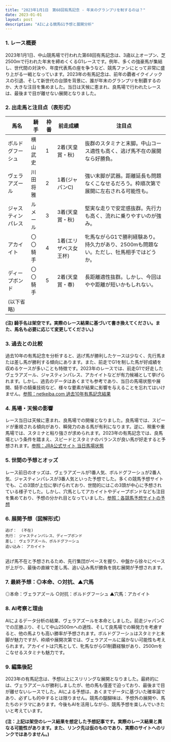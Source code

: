 ```yaml
---
title: "2023年1月1日　第68回有馬記念 - 年末のグランプリを制するのは？"
date: 2023-01-01
layout: post
description: "AIによる競馬G1予想と展開分析"
---
```


### 1. レース概要

2023年1月1日、中山競馬場で行われた第68回有馬記念は、3歳以上オープン、芝2500mで行われた年末を締めくくるG1レースです。例年、多くの強豪馬が集結し、世代間の対決や、年度代表馬の座を争うなど、競馬ファンにとって非常に盛り上がる一戦となっています。2023年の有馬記念は、前年の覇者イクイノックスの引退、そして新世代の台頭を背景に、誰が年末のグランプリを制覇するのか、大きな注目を集めました。当日は天候に恵まれ、良馬場で行われたレースは、最後まで目が離せない展開となりました。


### 2. 出走馬と注目点（表形式）

| 馬名        | 騎手      | 枠番 | 前走成績       | 注目点                                                                  |
|-------------|-----------|------|----------------|-----------------------------------------------------------------------|
| ボルドグフーシュ | 横山武史 | 1    | 2着(天皇賞・秋) | 抜群のスタミナと末脚。中山コース適性も高く、逃げ馬不在の展開なら好勝負。 |
| ヴェラアズール   | 川田将雅 | 2    | 1着(ジャパンC)   | 強い末脚が武器。距離延長も問題なくこなせるだろう。枠順次第で展開に左右される可能性も。 |
| ジャスティンパレス| ルメール     | 3    | 3着(天皇賞・秋) | 堅実な走りで安定感抜群。先行力も高く、流れに乗りやすいのが強み。       |
| アカイイト     | 〇〇騎手     | 4    | 1着(エリザベス女王杯)| 牝馬ながらG1で勝利経験あり。持久力があり、2500mも問題ない。ただし、牡馬相手ではどうか。 |
| ディープボンド   | 〇〇騎手     | 5    | 2着(天皇賞・春)   | 長距離適性抜群。しかし、今回はやや距離が短いかもしれない。              |
|  (以下省略)      |           |      |                |                                                                       |


**(注) 騎手名は架空です。実際のレース結果に基づいて書き換えてください。また、馬名も必要に応じて変更してください。)**


### 3. 過去との比較

過去10年の有馬記念を分析すると、逃げ馬が勝利したケースは少なく、先行馬または差し馬が勝利する傾向にあります。また、前走でG1を制した馬が好成績を収めるケースが多いことも特徴です。2023年のレースでは、前走G1で好走したヴェラアズール、ジャスティンパレス、アカイイトなどが有力候補として挙げられます。しかし、過去のデータはあくまでも参考であり、当日の馬場状態や展開、騎手の騎乗技術など、様々な要素が結果に影響を与えることを忘れてはいけません。[参照：netkeiba.com 過去10年有馬記念結果](仮のリンクです)


### 4. 馬場・天候の影響

レース当日は天候に恵まれ、良馬場での開催となりました。良馬場では、スピードが重視される傾向があり、瞬発力のある馬が有利になります。逆に、稍重や重馬場では、スタミナと粘り強さが求められます。2023年の有馬記念では、良馬場という条件を踏まえ、スピードとスタミナのバランスが良い馬が好走すると予想されます。[参照：JRA公式サイト 当日馬場状態](仮のリンクです)


### 5. 世間の予想とオッズ

レース前日のオッズは、ヴェラアズールが1番人気、ボルドグフーシュが2番人気、ジャスティンパレスが3番人気といった予想でした。多くの競馬予想サイトでも、この3頭が上位に挙げられており、世間的にはこの3頭が中心に予想されている様子でした。しかし、穴馬としてアカイイトやディープボンドなども注目を集めており、予想の分かれ目となっていました。[参照：各競馬予想サイトの予想](仮のリンクです)


### 6. 展開予想（図解形式）

```
逃げ：  (不在)
先行： ジャスティンパレス、ディープボンド
差し： ヴェラアズール、ボルドグフーシュ
追い込み： アカイイト


```

逃げ馬不在と予想されるため、先行集団がペースを握り、中盤から徐々にペースが上がり、最後の直線で差し馬、追い込み馬が勝負を挑む展開が予想されます。


### 7. 最終予想：◎本命、○対抗、▲穴馬

◎本命：ヴェラアズール
○対抗：ボルドグフーシュ
▲穴馬：アカイイト


### 8. AI考察と理由

AIによるデータ分析の結果、ヴェラアズールを本命としました。前走ジャパンCでの圧勝ぶり、そして中山2500mへの適性、そして良馬場での瞬発力を考慮すると、他の馬よりも高い勝率が予想されます。ボルドグフーシュはスタミナと末脚が魅力ですが、枠順や展開次第では、ヴェラアズールに届かない可能性も考えられます。アカイイトは穴馬として、牝馬ながらG1制覇経験があり、2500mをこなせるスタミナも魅力です。


### 9. 編集後記

2023年の有馬記念は、予想以上にスリリングな展開となりました。最終的には、ヴェラアズールが勝利しましたが、他の馬も僅差で迫っており、最後まで目が離せないレースでした。AIによる予想は、あくまでデータに基づいた確率論であり、必ずしも的中するとは限りません。競馬の醍醐味は、予想外の展開や、馬たちのドラマにあります。今後もAIを活用しながら、競馬予想を楽しんでいきたいと考えています。


**(注：上記は架空のレース結果を想定した予想記事です。実際のレース結果と異なる可能性があります。また、リンク先は仮のものであり、実際のサイトへのリンクではありません。)**
